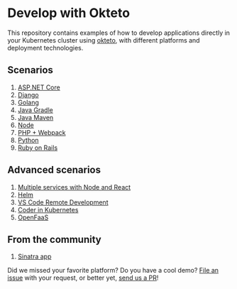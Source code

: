 # Develop with Okteto

This repository contains examples of how to develop applications directly in your Kubernetes cluster using [okteto](https://github.com/okteto/okteto), with different platforms and deployment technologies.

## Scenarios

1. [ASP.NET Core](https://github.com/okteto/aspnetcore-getting-started/master/README.md)
1. [Django](django/README.md)
1. [Golang](https://github.com/okteto/go-getting-started/blob/master/README.md)
1. [Java Gradle](https://github.com/okteto/java-gradle-getting-started)
1. [Java Maven](https://github.com/okteto/java-maven-getting-started)
1. [Node](https://github.com/okteto/node-getting-started/blob/master/README.md)
1. [PHP + Webpack](php/README.md)
1. [Python](python/README.md)
1. [Ruby on Rails](ruby/README.md)

## Advanced scenarios

1. [Multiple services with Node and React](https://github.com/okteto/movies/blob/master/README.md)
1. [Helm](helm/README.md)
1. [VS Code Remote Development](https://okteto.com/blog/vs-code-remote-development-in-kubernetes/)
1. [Coder in Kubernetes](coder/README.md)
1. [OpenFaaS](https://medium.com/okteto/how-to-develop-a-serverless-app-with-openfaas-and-okteto-d85435f0eca1)

## From the community

1. [Sinatra app](https://github.com/jjuarez/okteto-test)

Did we missed your favorite platform? Do you have a cool demo? [File an issue](https://github.com/okteto/samples/issues/new) with your request, or better yet, [send us a PR](https://github.com/okteto/samples/pulls)!
